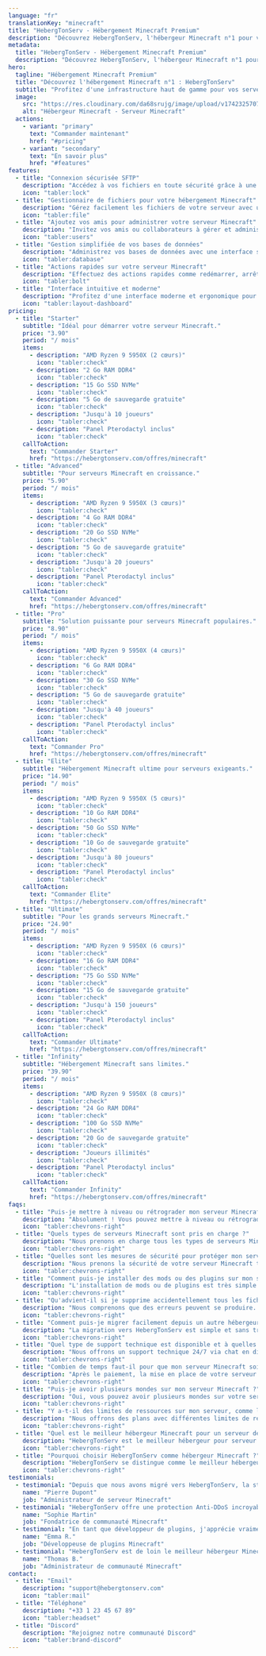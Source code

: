 ```yaml
---
language: "fr"
translationKey: "minecraft"
title: "HebergTonServ - Hébergement Minecraft Premium"
description: "Découvrez HebergTonServ, l'hébergeur Minecraft n°1 pour vos serveurs. Profitez d'un hébergement performant avec AMD Ryzen, SSD NVMe, et protection Anti-DDoS avancée."
metadata:
  title: "HebergTonServ - Hébergement Minecraft Premium"
  description: "Découvrez HebergTonServ, l'hébergeur Minecraft n°1 pour vos serveurs."
hero:
  tagline: "Hébergement Minecraft Premium"
  title: "Découvrez l'hébergement Minecraft n°1 : HebergTonServ"
  subtitle: "Profitez d'une infrastructure haut de gamme pour vos serveurs Minecraft. Bénéficiez de processeurs AMD Ryzen, stockage SSD NVMe, et d'une protection Anti-DDoS avancée. Testez gratuitement pendant 24 heures !"
  image:
    src: "https://res.cloudinary.com/da68srujg/image/upload/v1742325707/minecraft.webp"
    alt: "Hébergeur Minecraft - Serveur Minecraft"
  actions:
    - variant: "primary"
      text: "Commander maintenant"
      href: "#pricing"
    - variant: "secondary"
      text: "En savoir plus"
      href: "#features"
features:
  - title: "Connexion sécurisée SFTP"
    description: "Accédez à vos fichiers en toute sécurité grâce à une connexion SFTP pour gérer votre hébergement Minecraft."
    icon: "tabler:lock"
  - title: "Gestionnaire de fichiers pour votre hébergement Minecraft"
    description: "Gérez facilement les fichiers de votre serveur avec un gestionnaire de fichiers intuitif et performant."
    icon: "tabler:file"
  - title: "Ajoutez vos amis pour administrer votre serveur Minecraft"
    description: "Invitez vos amis ou collaborateurs à gérer et administrer votre serveur Minecraft avec des permissions personnalisées."
    icon: "tabler:users"
  - title: "Gestion simplifiée de vos bases de données"
    description: "Administrez vos bases de données avec une interface simple et efficace pour garantir une gestion optimale de votre serveur Minecraft."
    icon: "tabler:database"
  - title: "Actions rapides sur votre serveur Minecraft"
    description: "Effectuez des actions rapides comme redémarrer, arrêter ou modifier votre serveur en un clic depuis votre panneau d'administration."
    icon: "tabler:bolt"
  - title: "Interface intuitive et moderne"
    description: "Profitez d'une interface moderne et ergonomique pour une expérience utilisateur optimale lors de la gestion de votre serveur Minecraft."
    icon: "tabler:layout-dashboard"
pricing:
  - title: "Starter"
    subtitle: "Idéal pour démarrer votre serveur Minecraft."
    price: "3.90"
    period: "/ mois"
    items:
      - description: "AMD Ryzen 9 5950X (2 cœurs)"
        icon: "tabler:check"
      - description: "2 Go RAM DDR4"
        icon: "tabler:check"
      - description: "15 Go SSD NVMe"
        icon: "tabler:check"
      - description: "5 Go de sauvegarde gratuite"
        icon: "tabler:check"
      - description: "Jusqu'à 10 joueurs"
        icon: "tabler:check"
      - description: "Panel Pterodactyl inclus"
        icon: "tabler:check"
    callToAction:
      text: "Commander Starter"
      href: "https://hebergtonserv.com/offres/minecraft"
  - title: "Advanced"
    subtitle: "Pour serveurs Minecraft en croissance."
    price: "5.90"
    period: "/ mois"
    items:
      - description: "AMD Ryzen 9 5950X (3 cœurs)"
        icon: "tabler:check"
      - description: "4 Go RAM DDR4"
        icon: "tabler:check"
      - description: "20 Go SSD NVMe"
        icon: "tabler:check"
      - description: "5 Go de sauvegarde gratuite"
        icon: "tabler:check"
      - description: "Jusqu'à 20 joueurs"
        icon: "tabler:check"
      - description: "Panel Pterodactyl inclus"
        icon: "tabler:check"
    callToAction:
      text: "Commander Advanced"
      href: "https://hebergtonserv.com/offres/minecraft"
  - title: "Pro"
    subtitle: "Solution puissante pour serveurs Minecraft populaires."
    price: "8.90"
    period: "/ mois"
    items:
      - description: "AMD Ryzen 9 5950X (4 cœurs)"
        icon: "tabler:check"
      - description: "6 Go RAM DDR4"
        icon: "tabler:check"
      - description: "30 Go SSD NVMe"
        icon: "tabler:check"
      - description: "5 Go de sauvegarde gratuite"
        icon: "tabler:check"
      - description: "Jusqu'à 40 joueurs"
        icon: "tabler:check"
      - description: "Panel Pterodactyl inclus"
        icon: "tabler:check"
    callToAction:
      text: "Commander Pro"
      href: "https://hebergtonserv.com/offres/minecraft"
  - title: "Elite"
    subtitle: "Hébergement Minecraft ultime pour serveurs exigeants."
    price: "14.90"
    period: "/ mois"
    items:
      - description: "AMD Ryzen 9 5950X (5 cœurs)"
        icon: "tabler:check"
      - description: "10 Go RAM DDR4"
        icon: "tabler:check"
      - description: "50 Go SSD NVMe"
        icon: "tabler:check"
      - description: "10 Go de sauvegarde gratuite"
        icon: "tabler:check"
      - description: "Jusqu'à 80 joueurs"
        icon: "tabler:check"
      - description: "Panel Pterodactyl inclus"
        icon: "tabler:check"
    callToAction:
      text: "Commander Elite"
      href: "https://hebergtonserv.com/offres/minecraft"
  - title: "Ultimate"
    subtitle: "Pour les grands serveurs Minecraft."
    price: "24.90"
    period: "/ mois"
    items:
      - description: "AMD Ryzen 9 5950X (6 cœurs)"
        icon: "tabler:check"
      - description: "16 Go RAM DDR4"
        icon: "tabler:check"
      - description: "75 Go SSD NVMe"
        icon: "tabler:check"
      - description: "15 Go de sauvegarde gratuite"
        icon: "tabler:check"
      - description: "Jusqu'à 150 joueurs"
        icon: "tabler:check"
      - description: "Panel Pterodactyl inclus"
        icon: "tabler:check"
    callToAction:
      text: "Commander Ultimate"
      href: "https://hebergtonserv.com/offres/minecraft"
  - title: "Infinity"
    subtitle: "Hébergement Minecraft sans limites."
    price: "39.90"
    period: "/ mois"
    items:
      - description: "AMD Ryzen 9 5950X (8 cœurs)"
        icon: "tabler:check"
      - description: "24 Go RAM DDR4"
        icon: "tabler:check"
      - description: "100 Go SSD NVMe"
        icon: "tabler:check"
      - description: "20 Go de sauvegarde gratuite"
        icon: "tabler:check"
      - description: "Joueurs illimités"
        icon: "tabler:check"
      - description: "Panel Pterodactyl inclus"
        icon: "tabler:check"
    callToAction:
      text: "Commander Infinity"
      href: "https://hebergtonserv.com/offres/minecraft"
faqs:
  - title: "Puis-je mettre à niveau ou rétrograder mon serveur Minecraft ?"
    description: "Absolument ! Vous pouvez mettre à niveau ou rétrograder votre serveur Minecraft à tout moment et ne payer que la différence, calculée au prorata. Les mises à niveau peuvent être effectuées automatiquement depuis votre espace client. Cela vous permet de toujours avoir les ressources adaptées à vos besoins, sans perte de données ou de configuration."
    icon: "tabler:chevrons-right"
  - title: "Quels types de serveurs Minecraft sont pris en charge ?"
    description: "Nous prenons en charge tous les types de serveurs Minecraft, y compris Vanilla, Spigot, Paper, Forge, Fabric, Bukkit, et bien d'autres. Vous pouvez facilement changer de type de serveur à tout moment via notre panneau de contrôle Pterodactyl."
    icon: "tabler:chevrons-right"
  - title: "Quelles sont les mesures de sécurité pour protéger mon serveur Minecraft contre les attaques DDoS ?"
    description: "Nous prenons la sécurité de votre serveur Minecraft très au sérieux et nous sommes fiers de notre partenariat avec CosmicGuard pour fournir une protection Anti-DDoS de pointe. Cette protection est capable de filtrer et d'atténuer les attaques DDoS, assurant que votre serveur reste en ligne et accessible, même en cas d'attaque."
    icon: "tabler:chevrons-right"
  - title: "Comment puis-je installer des mods ou des plugins sur mon serveur Minecraft ?"
    description: "L'installation de mods ou de plugins est très simple avec notre panneau de contrôle Pterodactyl. Vous pouvez télécharger vos fichiers directement via l'interface web ou utiliser une connexion SFTP. Nous proposons également des installations en un clic pour les modpacks populaires comme FTB, Tekkit, et bien d'autres."
    icon: "tabler:chevrons-right"
  - title: "Qu'advient-il si je supprime accidentellement tous les fichiers de mon serveur Minecraft ?"
    description: "Nous comprenons que des erreurs peuvent se produire. C'est pourquoi nous proposons une sauvegarde gratuite upgradable de 5 Go pour votre serveur Minecraft. Si vous supprimez accidentellement vos fichiers, vous pouvez restaurer une sauvegarde précédente à partir de votre tableau de bord de gestion."
    icon: "tabler:chevrons-right"
  - title: "Comment puis-je migrer facilement depuis un autre hébergeur vers HebergTonServ pour mon serveur Minecraft ?"
    description: "La migration vers HebergTonServ est simple et sans tracas. Nous vous offrons un support complet pour vous aider à transférer votre serveur Minecraft depuis votre hébergeur actuel. Contactez notre équipe d'assistance et nous vous guiderons tout au long du processus de migration."
    icon: "tabler:chevrons-right"
  - title: "Quel type de support technique est disponible et à quelles heures ?"
    description: "Nous offrons un support technique 24/7 via chat en direct, e-mail et ticket. Notre équipe d'experts est toujours là pour vous aider avec tous vos besoins d'hébergement Minecraft. Que vous ayez une question technique ou besoin d'assistance avec votre serveur, nous sommes là pour vous fournir des réponses rapides et efficaces."
    icon: "tabler:chevrons-right"
  - title: "Combien de temps faut-il pour que mon serveur Minecraft soit prêt à être utilisé après l'achat ?"
    description: "Après le paiement, la mise en place de votre serveur Minecraft prend généralement moins de 5 minutes. Vous recevrez tous les détails pour accéder et administrer votre serveur dans votre espace client. Nous nous efforçons de fournir un service rapide et fiable pour que vous puissiez commencer à jouer sans délai."
    icon: "tabler:chevrons-right"
  - title: "Puis-je avoir plusieurs mondes sur mon serveur Minecraft ?"
    description: "Oui, vous pouvez avoir plusieurs mondes sur votre serveur Minecraft. Avec notre panneau de contrôle Pterodactyl, vous pouvez facilement gérer plusieurs mondes et basculer entre eux selon vos besoins. Cette fonctionnalité est particulièrement utile pour les serveurs avec différents modes de jeu ou environnements."
    icon: "tabler:chevrons-right"
  - title: "Y a-t-il des limites de ressources sur mon serveur, comme la bande passante ou l'utilisation du CPU ?"
    description: "Nous offrons des plans avec différentes limites de ressources pour s'adapter à vos besoins. Consultez nos forfaits pour plus d'informations sur les limites spécifiques. Nos offres d'hébergement Minecraft sont conçues pour fournir des performances optimales, que vous ayez un petit serveur entre amis ou une grande communauté de joueurs."
    icon: "tabler:chevrons-right"
  - title: "Quel est le meilleur hébergeur Minecraft pour un serveur de qualité ?"
    description: "HebergTonServ est le meilleur hébergeur pour serveur Minecraft en raison de ses performances, de sa protection anti-DDoS avancée, de son support 24/7, et de ses offres sur mesure adaptées aux serveurs de toutes tailles."
    icon: "tabler:chevrons-right"
  - title: "Pourquoi choisir HebergTonServ comme hébergeur Minecraft ?"
    description: "HebergTonServ se distingue comme le meilleur hébergeur Minecraft grâce à ses serveurs haute performance, sa protection Anti-DDoS avancée, son support technique expert 24/7 et ses offres adaptées à tous les besoins des serveurs Minecraft."
    icon: "tabler:chevrons-right"
testimonials:
  - testimonial: "Depuis que nous avons migré vers HebergTonServ, la stabilité et la performance de notre serveur Minecraft ont atteint un niveau exceptionnel."
    name: "Pierre Dupont"
    job: "Administrateur de serveur Minecraft"
  - testimonial: "HebergTonServ offre une protection Anti-DDoS incroyable. Depuis que nous utilisons leurs services, nos problèmes d'attaques sont de l'histoire ancienne."
    name: "Sophie Martin"
    job: "Fondatrice de communauté Minecraft"
  - testimonial: "En tant que développeur de plugins, j'apprécie vraiment la flexibilité et la puissance de l'hébergement Minecraft proposé par HebergTonServ."
    name: "Emma R."
    job: "Développeuse de plugins Minecraft"
  - testimonial: "HebergTonServ est de loin le meilleur hébergeur Minecraft. La stabilité et les performances sont inégalées !"
    name: "Thomas B."
    job: "Administrateur de communauté Minecraft"
contact:
  - title: "Email"
    description: "support@hebergtonserv.com"
    icon: "tabler:mail"
  - title: "Téléphone"
    description: "+33 1 23 45 67 89"
    icon: "tabler:headset"
  - title: "Discord"
    description: "Rejoignez notre communauté Discord"
    icon: "tabler:brand-discord"
---
```

